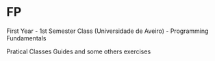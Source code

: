 # FP
First Year - 1st Semester Class (Universidade de Aveiro) - Programming Fundamentals

Pratical Classes Guides and some others exercises
